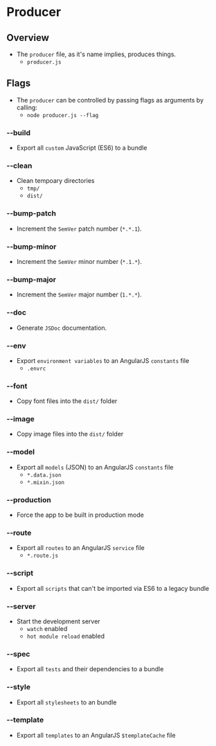 # Producer

## Overview
- The `producer` file, as it's name implies, produces things.
	- `producer.js`

## Flags
- The `producer` can be controlled by passing flags as arguments by calling:
	- `node producer.js --flag`
	
### --build
- Export all `custom` JavaScript (ES6) to a bundle

### --clean
- Clean tempoary directories
	- `tmp/`
	- `dist/`

### --bump-patch
- Increment the `SemVer` patch number (`*.*.1`).

### --bump-minor
- Increment the `SemVer` minor number (`*.1.*`).

### --bump-major
- Increment the `SemVer` major number (`1.*.*`).

### --doc
- Generate `JSDoc` documentation.

### --env
- Export `environment variables` to an AngularJS `constants` file
	- `.envrc`

### --font
- Copy font files into the `dist/` folder

### --image
- Copy image files into the `dist/` folder

### --model
- Export all `models` (JSON) to an AngularJS `constants` file 
	- `*.data.json`
	- `*.mixin.json`

### --production
- Force the app to be built in production mode

### --route
- Export all `routes` to an AngularJS `service` file
	- `*.route.js`

### --script
- Export all `scripts` that can't be imported via ES6 to a legacy bundle

### --server
- Start the development server
	- `watch` enabled
	- `hot module reload` enabled

### --spec
- Export all `tests` and their dependencies to a bundle

### --style
- Export all `stylesheets` to an bundle

### --template
- Export all `templates` to an AngularJS `$templateCache` file
